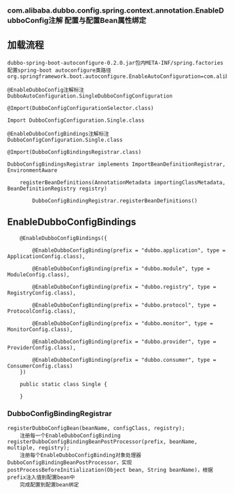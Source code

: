 ### com.alibaba.dubbo.config.spring.context.annotation.EnableDubboConfig注解 配置与配置Bean属性绑定

## 加载流程
    dubbo-spring-boot-autoconfigure-0.2.0.jar包内META-INF/spring.factories配置spring-boot autoconfigure类路径org.springframework.boot.autoconfigure.EnableAutoConfiguration=com.alibaba.boot.dubbo.autoconfigure.DubboAutoConfiguration
	
	@EnableDubboConfig注解标注DubboAutoConfiguration.SingleDubboConfigConfiguration
	
	@Import(DubboConfigConfigurationSelector.class)
	
	Import DubboConfigConfiguration.Single.class
	
	@EnableDubboConfigBindings注解标注 DubboConfigConfiguration.Single.class
	
	@Import(DubboConfigBindingsRegistrar.class)
	
	DubboConfigBindingsRegistrar implements ImportBeanDefinitionRegistrar, EnvironmentAware
		
		registerBeanDefinitions(AnnotationMetadata importingClassMetadata, BeanDefinitionRegistry registry)
			
			DubboConfigBindingRegistrar.registerBeanDefinitions()

## EnableDubboConfigBindings

		@EnableDubboConfigBindings({
			
			@EnableDubboConfigBinding(prefix = "dubbo.application", type = ApplicationConfig.class),
			
			@EnableDubboConfigBinding(prefix = "dubbo.module", type = ModuleConfig.class),
			
			@EnableDubboConfigBinding(prefix = "dubbo.registry", type = RegistryConfig.class),
			
			@EnableDubboConfigBinding(prefix = "dubbo.protocol", type = ProtocolConfig.class),
			
			@EnableDubboConfigBinding(prefix = "dubbo.monitor", type = MonitorConfig.class),
			
			@EnableDubboConfigBinding(prefix = "dubbo.provider", type = ProviderConfig.class),
			
			@EnableDubboConfigBinding(prefix = "dubbo.consumer", type = ConsumerConfig.class)
		})
		
		public static class Single {
		
		}

### DubboConfigBindingRegistrar

	registerDubboConfigBean(beanName, configClass, registry);
		注册每一个EnableDubboConfigBinding
	registerDubboConfigBindingBeanPostProcessor(prefix, beanName, multiple, registry);
		注册每个EnableDubboConfigBinding对象处理器DubboConfigBindingBeanPostProcessor，实现postProcessBeforeInitialization(Object bean, String beanName)，根据prefix注入值到配置bean中
		完成配置到配置bean绑定
